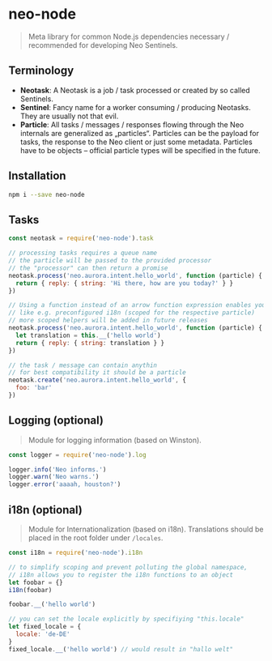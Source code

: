 # neo-node

> Meta library for common Node.js dependencies necessary / recommended for developing Neo Sentinels.

## Terminology
- **Neotask**: A Neotask is a job / task processed or created by so called Sentinels.
- **Sentinel**: Fancy name for a worker consuming / producing Neotasks. They are usually not that evil.
- **Particle**: All tasks / messages / responses flowing through the Neo internals are generalized as „particles“. Particles can be the payload for tasks, the response to the Neo client or just some metadata. Particles have to be objects – official particle types will be specified in the future.

## Installation
```bash
npm i --save neo-node
```

## Tasks
```js
const neotask = require('neo-node').task

// processing tasks requires a queue name
// the particle will be passed to the provided processor
// the "processor" can then return a promise
neotask.process('neo.aurora.intent.hello_world', function (particle) {
  return { reply: { string: 'Hi there, how are you today?' } }
})

// Using a function instead of an arrow function expression enables you to use "scoped helpers"
// like e.g. preconfigured i18n (scoped for the respective particle)
// more scoped helpers will be added in future releases
neotask.process('neo.aurora.intent.hello_world', function (particle) {
  let translation = this.__('hello world')
  return { reply: { string: translation } }
})

// the task / message can contain anythin
// for best compatibility it should be a particle
neotask.create('neo.aurora.intent.hello_world', {
  foo: 'bar'
})
```

## Logging (optional)
> Module for logging information (based on Winston).
```js
const logger = require('neo-node').log

logger.info('Neo informs.')
logger.warn('Neo warns.')
logger.error('aaaah, houston?')
```

## i18n (optional)
> Module for Internationalization (based on i18n). Translations should be placed in the root folder under `/locales`.
```js
const i18n = require('neo-node').i18n

// to simplify scoping and prevent polluting the global namespace,
// i18n allows you to register the i18n functions to an object
let foobar = {}
i18n(foobar)

foobar.__('hello world')

// you can set the locale explicitly by specifiying "this.locale"
let fixed_locale = {
  locale: 'de-DE'
}
fixed_locale.__('hello world') // would result in "hallo welt"
```
